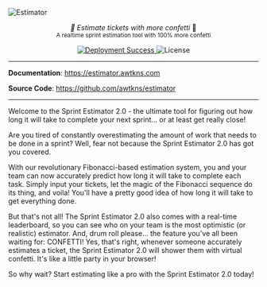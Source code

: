 ![Estimator](https://github.com/awtkns/estimator/blob/main/public/banner.png)

<p align="center">
  <em>🥳 Estimate tickets with more confetti</em> 🥳</br>
  <sub>A realtime sprint estimation tool with 100% more confetti</sub>
</p>
<p align="center">
 <a href="https://estimator.awtkns.com/" target="_blank">
  <img alt="Deployment Success" src="https://img.shields.io/github/deployments/awtkns/estimator/production?color=2334D058&label=Deployment" />
 </a>
 <img alt="License" src="https://img.shields.io/github/license/awtkns/estimator?color=%2334D058" />
</p>


---

**Documentation**: <a href="https://estimator.awtkns.com/" target="_blank">https://estimator.awtkns.com</a>

**Source Code**: <a href="https://github.com/awtkns/estimator" target="_blank">https://github.com/awtkns/estimator</a>

---

Welcome to the Sprint Estimator 2.0 - the ultimate tool for figuring out how long it will take to complete 
your next sprint... or at least get really close!

Are you tired of constantly overestimating the amount of work that needs to be done in a sprint? 
Well, fear not because the Sprint Estimator 2.0 has got you covered.

With our revolutionary Fibonacci-based estimation system, you and your team can now accurately predict 
how long it will take to complete each task. Simply input your tickets, let the magic of the Fibonacci sequence 
do its thing, and voila! You'll have a pretty good idea of how long it will take to get everything done.

But that's not all! The Sprint Estimator 2.0 also comes with a real-time leaderboard, 
so you can see who on your team is the most optimistic (or realistic) estimator. And, drum roll please... 
the feature you've all been waiting for: CONFETTI! Yes, that's right, whenever someone accurately 
estimates a ticket, the Sprint Estimator 2.0 will shower them with virtual confetti. 
It's like a little party in your browser!

So why wait? Start estimating like a pro with the Sprint Estimator 2.0 today!

